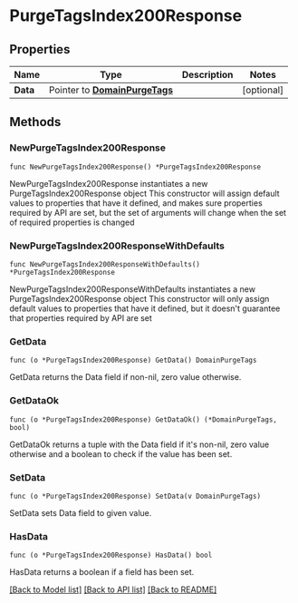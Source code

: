 # PurgeTagsIndex200Response

## Properties

Name | Type | Description | Notes
------------ | ------------- | ------------- | -------------
**Data** | Pointer to [**DomainPurgeTags**](DomainPurgeTags.md) |  | [optional] 

## Methods

### NewPurgeTagsIndex200Response

`func NewPurgeTagsIndex200Response() *PurgeTagsIndex200Response`

NewPurgeTagsIndex200Response instantiates a new PurgeTagsIndex200Response object
This constructor will assign default values to properties that have it defined,
and makes sure properties required by API are set, but the set of arguments
will change when the set of required properties is changed

### NewPurgeTagsIndex200ResponseWithDefaults

`func NewPurgeTagsIndex200ResponseWithDefaults() *PurgeTagsIndex200Response`

NewPurgeTagsIndex200ResponseWithDefaults instantiates a new PurgeTagsIndex200Response object
This constructor will only assign default values to properties that have it defined,
but it doesn't guarantee that properties required by API are set

### GetData

`func (o *PurgeTagsIndex200Response) GetData() DomainPurgeTags`

GetData returns the Data field if non-nil, zero value otherwise.

### GetDataOk

`func (o *PurgeTagsIndex200Response) GetDataOk() (*DomainPurgeTags, bool)`

GetDataOk returns a tuple with the Data field if it's non-nil, zero value otherwise
and a boolean to check if the value has been set.

### SetData

`func (o *PurgeTagsIndex200Response) SetData(v DomainPurgeTags)`

SetData sets Data field to given value.

### HasData

`func (o *PurgeTagsIndex200Response) HasData() bool`

HasData returns a boolean if a field has been set.


[[Back to Model list]](../README.md#documentation-for-models) [[Back to API list]](../README.md#documentation-for-api-endpoints) [[Back to README]](../README.md)


